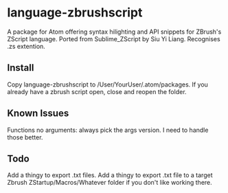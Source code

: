 # language-zbrushscript

A package for Atom offering syntax hilighting and API snippets for ZBrush's ZScript language. Ported from Sublime_ZScript by Siu Yi Liang. Recognises .zs extention.

## Install

Copy language-zbrushscript to /User/YourUser/.atom/packages. If you already have a zbrush script open, close and reopen the folder.

## Known Issues
Functions no arguments: always pick the args version. I need to handle those better.

## Todo
Add a thingy to export .txt files.
Add a thingy to export .txt file to a target Zbrush ZStartup/Macros/Whatever folder if you don't like working there.
